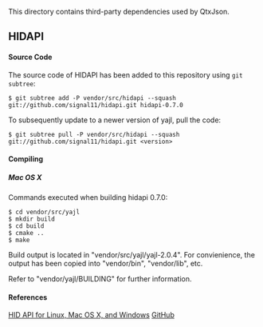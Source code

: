 This directory contains third-party dependencies used by QtxJson.

## HIDAPI

#### Source Code

The source code of HIDAPI has been added to this repository using `git subtree`:

    $ git subtree add -P vendor/src/hidapi --squash git://github.com/signal11/hidapi.git hidapi-0.7.0

To subsequently update to a newer version of yajl, pull the code:

    $ git subtree pull -P vendor/src/hidapi --squash git://github.com/signal11/hidapi.git <version>

#### Compiling

##### Mac OS X

Commands executed when building hidapi 0.7.0:

    $ cd vendor/src/yajl
    $ mkdir build
    $ cd build
    $ cmake ..
    $ make

Build output is located in "vendor/src/yajl/yajl-2.0.4".  For convienience, the
output has been copied into "vendor/bin", "vendor/lib", etc.

Refer to "vendor/yajl/BUILDING" for further information.

#### References

[HID API for Linux, Mac OS X, and Windows](http://www.signal11.us/oss/hidapi/)
[GitHub](https://github.com/signal11/hidapi)
